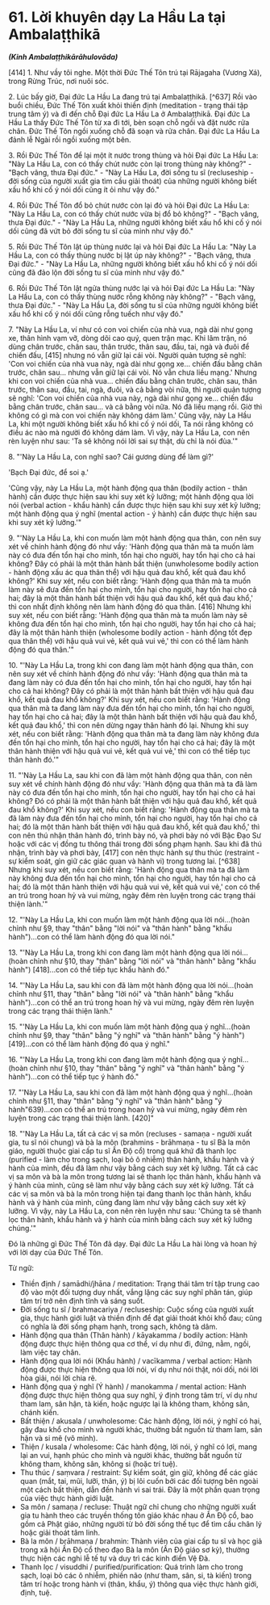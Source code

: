 # 61. Lời khuyên dạy La Hầu La tại Ambalaṭṭhikā
***(Kinh Ambalaṭṭhikārāhulovāda)***

[414] 1. Như vầy tôi nghe. Một thời Đức Thế Tôn trú tại Rājagaha (Vương Xá), trong Rừng Trúc, nơi nuôi sóc.

2\. Lúc bấy giờ, Đại đức La Hầu La đang trú tại Ambalaṭṭhikā. [^637] Rồi vào buổi chiều, Đức Thế Tôn xuất khỏi thiền định (meditation - trạng thái tập trung tâm ý) và đi đến chỗ Đại đức La Hầu La ở Ambalaṭṭhikā. Đại đức La Hầu La thấy Đức Thế Tôn từ xa đi tới, bèn soạn chỗ ngồi và đặt nước rửa chân. Đức Thế Tôn ngồi xuống chỗ đã soạn và rửa chân. Đại đức La Hầu La đảnh lễ Ngài rồi ngồi xuống một bên.

3\. Rồi Đức Thế Tôn để lại một ít nước trong thùng và hỏi Đại đức La Hầu La: "Này La Hầu La, con có thấy chút nước còn lại trong thùng này không?" - "Bạch vâng, thưa Đại đức." - "Này La Hầu La, đời sống tu sĩ (recluseship - đời sống của người xuất gia tìm cầu giải thoát) của những người không biết xấu hổ khi cố ý nói dối cũng ít ỏi như vậy đó."

4\. Rồi Đức Thế Tôn đổ bỏ chút nước còn lại đó và hỏi Đại đức La Hầu La: "Này La Hầu La, con có thấy chút nước vừa bị đổ bỏ không?" - "Bạch vâng, thưa Đại đức." - "Này La Hầu La, những người không biết xấu hổ khi cố ý nói dối cũng đã vứt bỏ đời sống tu sĩ của mình như vậy đó."

5\. Rồi Đức Thế Tôn lật úp thùng nước lại và hỏi Đại đức La Hầu La: "Này La Hầu La, con có thấy thùng nước bị lật úp này không?" - "Bạch vâng, thưa Đại đức." - "Này La Hầu La, những người không biết xấu hổ khi cố ý nói dối cũng đã đảo lộn đời sống tu sĩ của mình như vậy đó."

6\. Rồi Đức Thế Tôn lật ngửa thùng nước lại và hỏi Đại đức La Hầu La: "Này La Hầu La, con có thấy thùng nước rỗng không này không?" - "Bạch vâng, thưa Đại đức." - "Này La Hầu La, đời sống tu sĩ của những người không biết xấu hổ khi cố ý nói dối cũng rỗng tuếch như vậy đó."

7\. "Này La Hầu La, ví như có con voi chiến của nhà vua, ngà dài như gọng xe, thân hình vạm vỡ, dòng dõi cao quý, quen trận mạc. Khi lâm trận, nó dùng chân trước, chân sau, thân trước, thân sau, đầu, tai, ngà và đuôi để chiến đấu, [415] nhưng nó vẫn giữ lại cái vòi. Người quản tượng sẽ nghĩ: 'Con voi chiến của nhà vua này, ngà dài như gọng xe... chiến đấu bằng chân trước, chân sau... nhưng vẫn giữ lại cái vòi. Nó vẫn chưa liều mạng.' Nhưng khi con voi chiến của nhà vua... chiến đấu bằng chân trước, chân sau, thân trước, thân sau, đầu, tai, ngà, đuôi, và cả bằng vòi nữa, thì người quản tượng sẽ nghĩ: 'Con voi chiến của nhà vua này, ngà dài như gọng xe... chiến đấu bằng chân trước, chân sau... và cả bằng vòi nữa. Nó đã liều mạng rồi. Giờ thì không có gì mà con voi chiến này không dám làm.' Cũng vậy, này La Hầu La, khi một người không biết xấu hổ khi cố ý nói dối, Ta nói rằng không có điều ác nào mà người đó không dám làm. Vì vậy, này La Hầu La, con nên rèn luyện như sau: 'Ta sẽ không nói lời sai sự thật, dù chỉ là nói đùa.'"

8\. "'Này La Hầu La, con nghĩ sao? Cái gương dùng để làm gì?'

'Bạch Đại đức, để soi ạ.'

'Cũng vậy, này La Hầu La, một hành động qua thân (bodily action - thân hành) cần được thực hiện sau khi suy xét kỹ lưỡng; một hành động qua lời nói (verbal action - khẩu hành) cần được thực hiện sau khi suy xét kỹ lưỡng; một hành động qua ý nghĩ (mental action - ý hành) cần được thực hiện sau khi suy xét kỹ lưỡng.'"

9\. "'Này La Hầu La, khi con muốn làm một hành động qua thân, con nên suy xét về chính hành động đó như vầy: 'Hành động qua thân mà ta muốn làm này có đưa đến tổn hại cho mình, tổn hại cho người, hay tổn hại cho cả hai không? Đây có phải là một thân hành bất thiện (unwholesome bodily action - hành động xấu ác qua thân thể) với hậu quả đau khổ, kết quả đau khổ không?' Khi suy xét, nếu con biết rằng: 'Hành động qua thân mà ta muốn làm này sẽ đưa đến tổn hại cho mình, tổn hại cho người, hay tổn hại cho cả hai; đây là một thân hành bất thiện với hậu quả đau khổ, kết quả đau khổ,' thì con nhất định không nên làm hành động đó qua thân. [416] Nhưng khi suy xét, nếu con biết rằng: 'Hành động qua thân mà ta muốn làm này sẽ không đưa đến tổn hại cho mình, tổn hại cho người, hay tổn hại cho cả hai; đây là một thân hành thiện (wholesome bodily action - hành động tốt đẹp qua thân thể) với hậu quả vui vẻ, kết quả vui vẻ,' thì con có thể làm hành động đó qua thân.'"

10\. "'Này La Hầu La, trong khi con đang làm một hành động qua thân, con nên suy xét về chính hành động đó như vầy: 'Hành động qua thân mà ta đang làm này có đưa đến tổn hại cho mình, tổn hại cho người, hay tổn hại cho cả hai không? Đây có phải là một thân hành bất thiện với hậu quả đau khổ, kết quả đau khổ không?' Khi suy xét, nếu con biết rằng: 'Hành động qua thân mà ta đang làm này đưa đến tổn hại cho mình, tổn hại cho người, hay tổn hại cho cả hai; đây là một thân hành bất thiện với hậu quả đau khổ, kết quả đau khổ,' thì con nên dừng ngay thân hành đó lại. Nhưng khi suy xét, nếu con biết rằng: 'Hành động qua thân mà ta đang làm này không đưa đến tổn hại cho mình, tổn hại cho người, hay tổn hại cho cả hai; đây là một thân hành thiện với hậu quả vui vẻ, kết quả vui vẻ,' thì con có thể tiếp tục thân hành đó.'"

11\. "'Này La Hầu La, sau khi con đã làm một hành động qua thân, con nên suy xét về chính hành động đó như vầy: 'Hành động qua thân mà ta đã làm này có đưa đến tổn hại cho mình, tổn hại cho người, hay tổn hại cho cả hai không? Đó có phải là một thân hành bất thiện với hậu quả đau khổ, kết quả đau khổ không?' Khi suy xét, nếu con biết rằng: 'Hành động qua thân mà ta đã làm này đưa đến tổn hại cho mình, tổn hại cho người, hay tổn hại cho cả hai; đó là một thân hành bất thiện với hậu quả đau khổ, kết quả đau khổ,' thì con nên thú nhận thân hành đó, trình bày nó, và phơi bày nó với Bậc Đạo Sư hoặc với các vị đồng tu thông thái trong đời sống phạm hạnh. Sau khi đã thú nhận, trình bày và phơi bày, [417] con nên thực hành sự thu thúc (restraint - sự kiểm soát, gìn giữ các giác quan và hành vi) trong tương lai. [^638] Nhưng khi suy xét, nếu con biết rằng: 'Hành động qua thân mà ta đã làm này không đưa đến tổn hại cho mình, tổn hại cho người, hay tổn hại cho cả hai; đó là một thân hành thiện với hậu quả vui vẻ, kết quả vui vẻ,' con có thể an trú trong hoan hỷ và vui mừng, ngày đêm rèn luyện trong các trạng thái thiện lành.'"

12\. "'Này La Hầu La, khi con muốn làm một hành động qua lời nói...(hoàn chỉnh như §9, thay "thân" bằng "lời nói" và "thân hành" bằng "khẩu hành")...con có thể làm hành động đó qua lời nói."

13\. "'Này La Hầu La, trong khi con đang làm một hành động qua lời nói...(hoàn chỉnh như §10, thay "thân" bằng "lời nói" và "thân hành" bằng "khẩu hành") [418]...con có thể tiếp tục khẩu hành đó."

14\. "'Này La Hầu La, sau khi con đã làm một hành động qua lời nói...(hoàn chỉnh như §11, thay "thân" bằng "lời nói" và "thân hành" bằng "khẩu hành")...con có thể an trú trong hoan hỷ và vui mừng, ngày đêm rèn luyện trong các trạng thái thiện lành."

15\. "'Này La Hầu La, khi con muốn làm một hành động qua ý nghĩ...(hoàn chỉnh như §9, thay "thân" bằng "ý nghĩ" và "thân hành" bằng "ý hành") [419]...con có thể làm hành động đó qua ý nghĩ."

16\. "'Này La Hầu La, trong khi con đang làm một hành động qua ý nghĩ...(hoàn chỉnh như §10, thay "thân" bằng "ý nghĩ" và "thân hành" bằng "ý hành")...con có thể tiếp tục ý hành đó."

17\. "'Này La Hầu La, sau khi con đã làm một hành động qua ý nghĩ...(hoàn chỉnh như §11, thay "thân" bằng "ý nghĩ" và "thân hành" bằng "ý hành"639)...con có thể an trú trong hoan hỷ và vui mừng, ngày đêm rèn luyện trong các trạng thái thiện lành. [420]"

18\. "'Này La Hầu La, tất cả các vị sa môn (recluses - samaṇa - người xuất gia, tu sĩ nói chung) và bà la môn (brahmins - brāhmaṇa - tu sĩ Bà la môn giáo, người thuộc giai cấp tu sĩ Ấn Độ cổ) trong quá khứ đã thanh lọc (purified - làm cho trong sạch, loại bỏ ô nhiễm) thân hành, khẩu hành và ý hành của mình, đều đã làm như vậy bằng cách suy xét kỹ lưỡng. Tất cả các vị sa môn và bà la môn trong tương lai sẽ thanh lọc thân hành, khẩu hành và ý hành của mình, cũng sẽ làm như vậy bằng cách suy xét kỹ lưỡng. Tất cả các vị sa môn và bà la môn trong hiện tại đang thanh lọc thân hành, khẩu hành và ý hành của mình, cũng đang làm như vậy bằng cách suy xét kỹ lưỡng. Vì vậy, này La Hầu La, con nên rèn luyện như sau: 'Chúng ta sẽ thanh lọc thân hành, khẩu hành và ý hành của mình bằng cách suy xét kỹ lưỡng chúng.'"

Đó là những gì Đức Thế Tôn đã dạy. Đại đức La Hầu La hài lòng và hoan hỷ với lời dạy của Đức Thế Tôn.

<!--pg-->
Từ ngữ:
- Thiền định / samādhi/jhāna / meditation: Trạng thái tâm trí tập trung cao độ vào một đối tượng duy nhất, vắng lặng các suy nghĩ phân tán, giúp tâm trí trở nên định tĩnh và sáng suốt.
- Đời sống tu sĩ / brahmacariya / recluseship: Cuộc sống của người xuất gia, thực hành giới luật và thiền định để đạt giải thoát khỏi khổ đau; cũng có nghĩa là đời sống phạm hạnh, trong sạch, không tà dâm.
- Hành động qua thân (Thân hành) / kāyakamma / bodily action: Hành động được thực hiện thông qua cơ thể, ví dụ như đi, đứng, nằm, ngồi, làm việc tay chân.
- Hành động qua lời nói (Khẩu hành) / vacīkamma / verbal action: Hành động được thực hiện thông qua lời nói, ví dụ như nói thật, nói dối, nói lời hòa giải, nói lời chia rẽ.
- Hành động qua ý nghĩ (Ý hành) / manokamma / mental action: Hành động được thực hiện thông qua suy nghĩ, ý định trong tâm trí, ví dụ như tham lam, sân hận, tà kiến, hoặc ngược lại là không tham, không sân, chánh kiến.
- Bất thiện / akusala / unwholesome: Các hành động, lời nói, ý nghĩ có hại, gây đau khổ cho mình và người khác, thường bắt nguồn từ tham lam, sân hận và si mê (vô minh).
- Thiện / kusala / wholesome: Các hành động, lời nói, ý nghĩ có lợi, mang lại an vui, hạnh phúc cho mình và người khác, thường bắt nguồn từ không tham, không sân, không si (hoặc trí tuệ).
- Thu thúc / saṃvara / restraint: Sự kiểm soát, gìn giữ, không để các giác quan (mắt, tai, mũi, lưỡi, thân, ý) bị lôi cuốn bởi các đối tượng bên ngoài một cách bất thiện, dẫn đến hành vi sai trái. Đây là một phần quan trọng của việc thực hành giới luật.
- Sa môn / samaṇa / recluse: Thuật ngữ chỉ chung cho những người xuất gia tu hành theo các truyền thống tôn giáo khác nhau ở Ấn Độ cổ, bao gồm cả Phật giáo, những người từ bỏ đời sống thế tục để tìm cầu chân lý hoặc giải thoát tâm linh.
- Bà la môn / brāhmaṇa / brahmin: Thành viên của giai cấp tu sĩ và học giả trong xã hội Ấn Độ cổ theo đạo Bà la môn (Ấn Độ giáo sơ kỳ), thường thực hiện các nghi lễ tế tự và duy trì các kinh điển Vệ Đà.
- Thanh lọc / visuddhi / purified/purification: Quá trình làm cho trong sạch, loại bỏ các ô nhiễm, phiền não (như tham, sân, si, tà kiến) trong tâm trí hoặc trong hành vi (thân, khẩu, ý) thông qua việc thực hành giới, định, tuệ.
